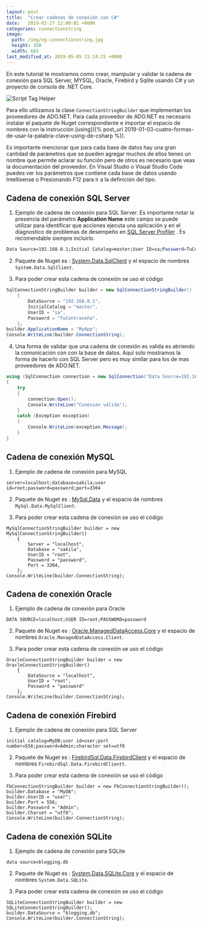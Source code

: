 ```yaml
---
layout: post
title:  "Crear cadenas de conexión con C#"
date:   2019-02-27 12:00:01 +0000
categories: connectionstring
image:
  path: /img/og-connectionstring.jpg
  height: 358
  width: 683
last_modified_at: 2019-05-05 21:24:25 +0000
---
```


En este tutorial te mostramos como crear, manipular y validar la cadena de conexión para SQL Server, MYSQL, Oracle, Firebird y Sqlite usando C# y un proyecto de consola de .NET Core.

<img data-src="/img/connectionstring.PNG" class="lazyload"  alt="Script Tag Helper">

Para ello utilizamos la clase `ConnectionStringBuilder` que implementan los proveedores de ADO.NET. Para cada proveedor de ADO.NET es necesario instalar el paquete de Nuget correspondiente e importar el espacio de nombres con la instrucción [using]({% post_url 2019-01-03-cuatro-formas-de-usar-la-palabra-clave-using-de-csharp %}).

Es importante mencionar que para cada base de datos hay una gran cantidad de parámetros que se pueden agregar muchos de ellos tienes un nombre que permite aclarar su función pero de otros es necesario que veas la documentación del proveedor. En Visual Studio o Visual Studio Code puedes ver los parámetros que contiene cada base de datos usando Intellisense o Presionando F12 para ir a la definición del tipo.

## Cadena de conexión SQL Server

1. Ejemplo de cadena de conexión para SQL Server. Es importante notar la presencia del parámetro **Application Name** este campo se puede utilizar para identificar que acciones ejecuta una aplicación y en el diagnostico de problemas de desempeño en [SQL Server Profiler](https://docs.microsoft.com/sql/tools/sql-server-profiler/sql-server-profiler?view=sql-server-2017) . Es recomendable siempre incluirlo.

```bash
Data Source=192.168.0.1;Initial Catalog=master;User ID=sa;Password=TuContraseña;Application Name=MyApp
```

2. Paquete de Nuget es : [System.Data.SqlClient](https://www.nuget.org/packages/System.Data.SqlClient/) y el espacio de nombres `System.Data.SqlClient`.

3. Para poder crear esta cadena de conexión se uso el código

```cs
SqlConnectionStringBuilder builder = new SqlConnectionStringBuilder()
    {
        DataSource = "192.168.0.1",
        InitialCatalog = "master",
        UserID = "sa",
        Password = "TuContraseña",
    };
builder.ApplicationName = "MyApp";
Console.WriteLine(builder.ConnectionString);
```

4. Una forma de validar que una cadena de conexión es valida es abriendo la comunicación con con la base de datos. Aquí solo mostramos la forma de hacerlo con SQL Server pero es muy similar para los de mas proveedores de ADO.NET.

```cs
using (SqlConnection connection = new SqlConnection("Data Source=192.168.0.1;Initial Catalog=master;User ID=sa;Password=TuContraseña;Application Name=MyApp"))
{
    try
    {
        connection.Open();
        Console.WriteLine("Conexión válida");
    }
    catch (Exception exception)
    {
        Console.WriteLine(exception.Message);
    }
}
```

## Cadena de conexión MySQL

1. Ejemplo de cadena de conexión para MySQL

```
server=localhost;database=sakila;user id=root;password=password;port=3304
```

2. Paquete de Nuget es : [MySql.Data](https://www.nuget.org/packages/MySql.Data/) y el espacio de nombres `MySql.Data.MySqlClient`.

3. Para poder crear esta cadena de conexión se uso el código

```
MySqlConnectionStringBuilder builder = new MySqlConnectionStringBuilder()
    {
        Server = "localhost",
        Database = "sakila",
        UserID = "root",
        Password = "password",
        Port = 3304,
    };
Console.WriteLine(builder.ConnectionString);
```

## Cadena de conexión Oracle

1. Ejemplo de cadena de conexión para Oracle

```
DATA SOURCE=localhost;USER ID=root;PASSWORD=password
```

2. Paquete de Nuget es : [Oracle.ManagedDataAccess.Core](https://www.nuget.org/packages/Oracle.ManagedDataAccess.Core/) y el espacio de nombres `Oracle.ManagedDataAccess.Client`.

3. Para poder crear esta cadena de conexión se uso el código

```
OracleConnectionStringBuilder builder = new OracleConnectionStringBuilder()
    {
        DataSource = "localhost",
        UserID = "root",
        Password = "password"
    };
Console.WriteLine(builder.ConnectionString);
```

## Cadena de conexión Firebird

1. Ejemplo de cadena de conexión para SQL Server

```
initial catalog=MyDB;user id=user;port number=556;password=Admin;character set=utf8
```

2. Paquete de Nuget es : [FirebirdSql.Data.FirebirdClient](https://www.nuget.org/packages/FirebirdSql.Data.FirebirdClient/) y el espacio de nombres `FirebirdSql.Data.FirebirdClientt`.

3. Para poder crear esta cadena de conexión se uso el código

```
FbConnectionStringBuilder builder = new FbConnectionStringBuilder();
builder.Database = "MyDB";
builder.UserID = "user";
builder.Port = 556;
builder.Password = "Admin";
builder.Charset = "utf8";
Console.WriteLine(builder.ConnectionString);
```

## Cadena de conexión SQLite

1. Ejemplo de cadena de conexión para SQLite

```
data source=blogging.db
```

2. Paquete de Nuget es : [System.Data.SQLite.Core](https://www.nuget.org/packages/System.Data.SQLite.Core/) y el espacio de nombres `System.Data.SQLite`.

3. Para poder crear esta cadena de conexión se uso el código

```
SQLiteConnectionStringBuilder builder = new SQLiteConnectionStringBuilder();
builder.DataSource = "blogging.db";
Console.WriteLine(builder.ConnectionString);
```
